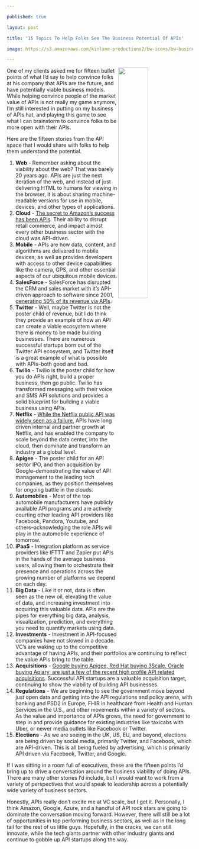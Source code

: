 ---
published: true
layout: post
title: '15 Topics To Help Folks See The Business Potential Of APIs'
image: https://s3.amazonaws.com/kinlane-productions2/bw-icons/bw-business-api.png
---

<p><img src="https://s3.amazonaws.com/kinlane-productions2/bw-icons/bw-business-api.png" align="right" width="40%" />
<p>One of my clients asked me for fifteen bullet points of what I’d say to help convince folks at his company that APIs are the future, and have potentially viable business models. While helping convince people of the market value of APIs is not really my game anymore, I’m still interested in putting on my business of APIs hat, and playing this game to see what I can brainstorm to convince folks to be more open with their APIs.

<p>Here are the fifteen stories from the API space that I would share with folks to help them understand the potential.

<ol>
  <li><strong>Web</strong> - Remember asking about the viability about the web? That was barely 20 years ago. APIs are just the next iteration of the web, and instead of just delivering HTML to humans for viewing in the browser, it is about sharing machine-readable versions for use in mobile, devices, and other types of applications.</li>
  <li><strong>Cloud</strong> - <a href="http://apievangelist.com/2012/01/12/the-secret-to-amazons-success-internal-apis/">The secret to Amazon’s success has been APIs</a>. Their ability to disrupt retail commerce, and impact almost every other business sector with the cloud was API-driven.</li>
  <li><strong>Mobile</strong> - APIs are how data, content, and algorithms are delivered to mobile devices, as well as provides developers with access to other device capabilities like the camera, GPS, and other essential aspects of our ubiquitous mobile devices.</li>
  <li><strong>SalesForce</strong> - SalesForce has disrupted the CRM and sales market with it’s API-driven approach to software since 2001, <a href="https://hbr.org/2015/01/the-strategic-value-of-apis">generating 50% of its revenue via APIs</a>.</li>
  <li><strong>Twitter</strong> - Well, maybe Twitter is not the poster child of revenue, but I do think they provide an example of how an API can create a viable ecosystem where there is money to be made building businesses. There are numerous successful startups born out of the Twitter API ecosystem, and Twitter itself is a great example of what is possible with APIs–both good and bad.</li>
  <li><strong>Twilio</strong> - Twilio is the poster child for how you do APIs right, build a proper business, then go public. Twilio has transformed messaging with their voice and SMS API solutions and provides a solid blueprint for building a viable business using APIs.</li>
  <li><strong>Netflix</strong> - <a href="http://apievangelist.com/2016/09/07/the-netflix-public-api-was-the-most-successful-api-failure-ever/">While the Netflix public API was widely seen as a failure</a>, APIs have long driven internal and partner growth at Netflix, and has enabled the company to scale beyond the data center, into the cloud, then dominate and transform an industry at a global level.</li>
  <li><strong>Apigee</strong> - The poster child for an API sector IPO, and then acquisition by Google–demonstrating the value of API management to the leading tech companies, as they position themselves for ongoing battle in the clouds.</li>
  <li><strong>Automobiles</strong> - Most of the top automobile manufacturers have publicly available API programs and are actively courting other leading API providers like Facebook, Pandora, Youtube, and others–acknowledging the role APIs will play in the automobile experience of tomorrow.</li>
  <li><strong>iPaaS</strong> - Integration platform as service providers like IFTTT and Zapier put APIs in the hands of the average business users, allowing them to orchestrate their presence and operations across the growing number of platforms we depend on each day.</li>
  <li><strong>Big Data</strong> - Like it or not, data is often seen as the new oil, elevating the value of data, and increasing investment into acquiring this valuable data. APIs are the pipes for everything big data, analysis, visualization, prediction, and everything you need to quantify markets using data.</li>
  <li><strong>Investments</strong> - Investment in API-focused companies have not slowed in a decade. VC’s are waking up to the competitive advantage of having APIs, and their portfolios are continuing to reflect the value APIs bring to the table.</li>
  <li><strong>Acquisitions</strong> - <a href="http://acquisitions.apievangelist.com/news/">Google buying Apigee, Red Hat buying 3Scale, Oracle buying Apiary, are just a few of the recent high profile API related acquisitions</a>. Successful API startups are a valuable acquisition target, continuing to show the viability of building API businesses.</li>
  <li><strong>Regulations</strong> - We are beginning to see the government move beyond just open data and getting into the API regulations and policy arena, with banking and PSD2 in Europe, FHIR in healthcare from Health and Human Services in the U.S., and other movements within a variety of sectors. As the value and importance of APIs grows, the need for government to step in and provide guidance for existing industries like taxicabs with Uber, or newer media outlets like Facebook or Twitter.</li>
  <li><strong>Elections</strong> - As we are seeing in the UK, US, EU, and beyond, elections are being driven by social media, primarily Twitter, and Facebook, which are API-driven. This is all being fueled by advertising, which is primarily API driven via Facebook, Twitter, and Google.</li>
</ol>

<p>If I was sitting in a room full of executives, these are the fifteen points I’d bring up to drive a conversation around the business viability of doing APIs. There are many other stories I’d include, but I would want to work from a variety of perspectives that would speak to leadership across a potentially wide variety of business sectors.

<p>Honestly, APIs really don’t excite me at VC scale, but I get it. Personally, I think Amazon, Google, Azure, and a handful of API rock stars are going to dominate the conversation moving forward. However, there will still be a lot of opportunities in top performing business sectors, as well as in the long tail for the rest of us little guys. Hopefully, in the cracks, we can still innovate, while the tech giants partner with other industry giants and continue to gobble up API startups along the way.


